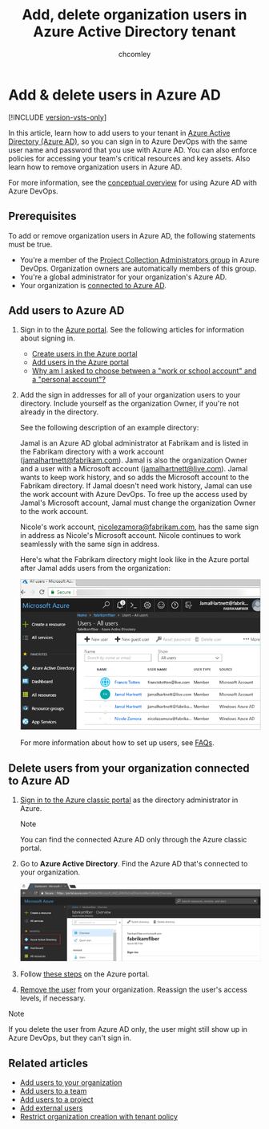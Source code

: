 ﻿---
title: Add, delete organization users in Azure Active Directory tenant
titleSuffix: Azure DevOps Services
ms.custom: seodec18
description: Learn how to add and remove organization users in your connected Azure Active Directory (Azure AD).
ms.technology: devops-accounts
ms.assetid: 22ed079f-0321-4c8b-ab06-a289450fb557
ms.topic: conceptual
ms.author: chcomley
author: chcomley
ms.date: 06/04/2020
monikerRange: 'azure-devops'
---

# Add & delete users in Azure AD

[!INCLUDE [version-vsts-only](../../includes/version-vsts-only.md)]

<a name="SetUpCurrentUsers"></a>

In this article, learn how to add users to your tenant in [Azure Active Directory (Azure AD)](https://azure.microsoft.com/documentation/articles/active-directory-whatis/), so you can sign in to Azure DevOps with the same user name and password that you use with Azure AD. You can also enforce policies for accessing your team's critical resources and key assets. Also learn how to remove organization users in Azure AD.

For more information, see the [conceptual overview](access-with-azure-ad.md) for using Azure AD with Azure DevOps.

## Prerequisites

To add or remove organization users in Azure AD, the following statements must be true.

- You're a member of the [Project Collection Administrators group](/azure/devops/organizations/security/set-project-collection-level-permissions) in Azure DevOps. Organization owners are automatically members of this group.
- You're a global administrator for your organization's Azure AD.
- Your organization is [connected to Azure AD](connect-organization-to-azure-ad.md).

## Add users to Azure AD

1. Sign in to the [Azure portal](https://portal.azure.com). See the following articles for information about signing in.

   * [Create users in the Azure portal](/azure/active-directory/active-directory-create-users)
   * [Add users in the Azure portal](/azure/active-directory/active-directory-users-create-azure-portal)
   * [Why am I asked to choose between a "work or school account" and a "personal account"?](faq-user-and-permissions-management.md#ChooseOrgAcctMSAcct)

2. Add the sign in addresses for all of your organization users to your directory. Include yourself as the organization Owner, if you're not already in the directory.

   See the following description of an example directory:
  
   Jamal is an Azure AD global administrator at Fabrikam and is listed in the Fabrikam directory with a work account (jamalhartnett@fabrikam.com). Jamal is also the organization Owner and a user with a Microsoft account (jamalhartnett@live.com). Jamal wants to keep work history, and so adds the Microsoft account to the Fabrikam directory. If Jamal doesn't need work history, Jamal can use the work account with Azure DevOps. To free up the access used by Jamal's Microsoft account, Jamal must change the organization Owner to the work account.

   Nicole's work account, nicolezamora@fabrikam.com, has the same sign in address as Nicole's Microsoft account. Nicole continues to work seamlessly with the same sign in address.

   Here's what the Fabrikam directory might look like in the Azure portal after Jamal adds users from the organization:

   ![Directory after adding users](media/manage-work-access/azureaddmembers3.png)

   For more information about how to set up users, see [FAQs](faq-user-and-permissions-management.md).

## Delete users from your organization connected to Azure AD

1. [Sign in to the Azure classic portal](https://manage.windowsazure.com/) as the directory administrator in Azure.

   > [!NOTE]
   > You can find the connected Azure AD only through the Azure classic portal.

2. Go to **Azure Active Directory**. Find the Azure AD that's connected to your organization.

   ![Find the directory connected to your organization](media/manage-work-access/azurefindconnecteddirectory.png)

3. Follow [these steps](/azure/active-directory/active-directory-users-delete-user-azure-portal) on the Azure portal.

4. [Remove the user](delete-organization-users.md) from your organization. Reassign the user's access levels, if necessary.

> [!NOTE]
> If you delete the user from Azure AD only, the user might still show up in Azure DevOps, but they can't sign in.

## Related articles

- [Add users to your organization](add-organization-users.md)
- [Add users to a team](../security/add-users-team-project.md#add-users-to-a-team)
- [Add users to a project](../security/add-users-team-project.md#add-users-to-a-project)
- [Add external users](add-external-user.md)
- [Restrict organization creation with tenant policy](azure-ad-tenant-policy-restrict-org-creation.md)
    
